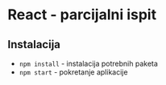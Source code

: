 # React - parcijalni ispit

## Instalacija
- `npm install` - instalacija potrebnih paketa
- `npm start` - pokretanje aplikacije

